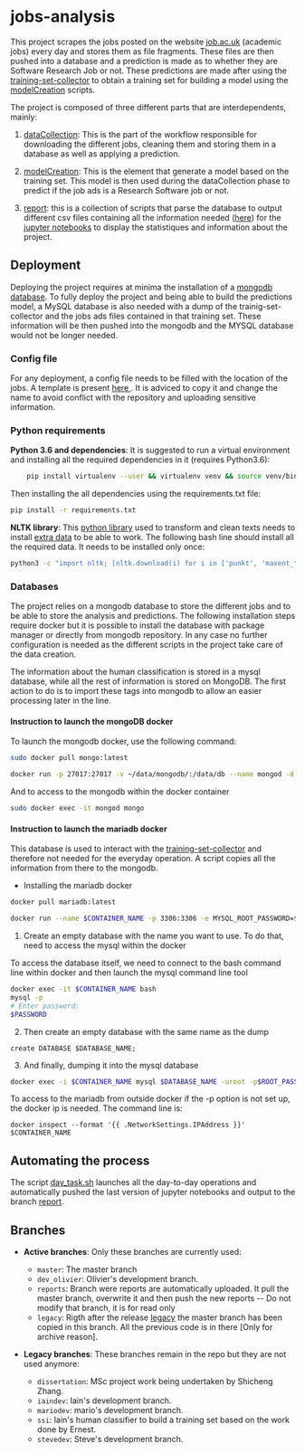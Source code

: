 # jobs-analysis

This project scrapes the jobs posted on the website [job.ac.uk](https://www.jobs.ac.uk/) (academic jobs) every day and stores them as file fragments.  These files are then pushed into a database and a prediction is made as to whether they are Software Research Job or not. These predictions are made after using the [training-set-collector](https://github.com/softwaresaved/training-set-collector) to obtain a training set for building a model using the [modelCreation](https://github.com/softwaresaved/jobs-analysis/tree/master/jobAnalysis/modelCreation) scripts.

The project is composed of three different parts that are interdependents, mainly:

1. [dataCollection](https://github.com/softwaresaved/jobs-analysis/tree/master/jobAnalysis/dataCollection): This is the part of the workflow responsible for downloading the different jobs, cleaning them and storing them in a database as well as applying a prediction.

2. [modelCreation](https//github.com/softwaresaved/jobs-analysis/tree/master/jobAnalysis/modelCreation): This is the element that generate a model based on the training set. This model is then used during the dataCollection phase to predict if the job ads is a Research Software job or not.

3. [report](https://github.com/softwaresaved/jobs-analysis/tree/master/jobAnalysis/report): this is a collection of scripts that parse the database to output different csv files containing all the information needed ([here](https://github.com/softwaresaved/jobs-analysis/tree/master/outputs)) for the [jupyter notebooks](https://github.com/softwaresaved/jobs-analysis/tree/master/notebooks) to display the statistiques and information about the project.

## Deployment

Deploying the project requires at minima the installation of a [mongodb database](https://www.mongodb.com/).
To fully deploy the project and being able to build the predictions model, a MySQL database is also needed with a dump of the trainig-set-collector and the jobs ads files contained in that training set. These information will be then pushed into the mongodb and the MYSQL database would not be longer needed.


### Config file

For any deployment, a config file needs to be filled with the location of the jobs. A template is present [here
](https://github.com/softwaresaved/jobs-analysis/blob/master/jobAnalysis/config/config_template.ini). It is adviced to copy it and change the name to avoid conflict with the repository and uploading sensitive information.

### Python requirements

**Python 3.6 and dependencies**:
It is suggested to run a virtual environment and installing all the required dependencies in it (requires Python3.6):

```bash
    pip install virtualenv --user && virtualenv venv && source venv/bin/activate
```
Then installing the all dependencies using the requirements.txt file:
```bash
pip install -r requirements.txt
```

**NLTK library**: This [python library](www.nltk.org) used to transform and clean texts needs to install [extra data](http://www.nltk.org/data.html) to be able to work. The following bash line should install all the required data. It needs to be installed only once:
```bash
python3 -c "import nltk; [nltk.download(i) for i in ['punkt', 'maxent_treebank', 'pos_tagger', 'stopwords', 'wordnet', 'averaged_perceptron', 'tagger']]"
```

### Databases
The project relies on a mongodb database to store the different jobs and to be able to store the analysis and predictions.
The following installation steps require docker but it is possible to install the database with package manager or directly from mongodb repository. In any case no further configuration is needed as the different scripts in the project take care of the data creation.


The information about the human classification is stored in a mysql database, while all the rest of information is stored on MongoDB. The first action to do is to import these tags into mongodb to allow an easier processing later in the line.


#### Instruction to launch the mongoDB docker

To launch the mongodb docker, use the following command:

```bash
sudo docker pull mongo:latest
```

```bash
docker run -p 27017:27017 -v ~/data/mongodb/:/data/db --name mongod -d mongo`
```
And to access to the mongodb within the docker container

```bash
sudo docker exec -it mongod mongo
```
#### Instruction to launch the mariadb docker
This database is used to interact with the [training-set-collector](https://github.com/softwaresaved/training-set-collector) and therefore not needed for the everyday operation. A script copies all the information from there to the mongodb.
* Installing the mariadb docker

```bash
docker pull mariadb:latest
```

```bash
docker run --name $CONTAINER_NAME -p 3306:3306 -e MYSQL_ROOT_PASSWORD=$PASSWORD -v ~/data/mariadb:/var/lib/mysql mariadb
```




1. Create an empty database with the name you want to use. To do that, need to access the mysql within the docker

To access the database itself, we need to connect to the bash command line within docker and then launch the mysql command line tool

```bash
docker exec -it $CONTAINER_NAME bash
mysql -p
# Enter password:
$PASSWORD
```

2. Then create an empty database with the same name as the dump

```mysql
create DATABASE $DATABASE_NAME;
```
3. And finally, dumping it into the mysql database

```bash
docker exec -i $CONTAINER_NAME mysql $DATABASE_NAME -uroot -p$ROOT_PASSWORD < $DUMPFILE.sql
```

To access to the mariadb from outside docker if the -p option is not set up, the docker ip is needed.
The command line is:

```docker
docker inspect --format '{{ .NetworkSettings.IPAddress }}' $CONTAINER_NAME
```
## Automating the process

The script [day_task.sh](https://github.com/softwaresaved/jobs-analysis/blob/master/day_task.sh_) launches all the day-to-day operations and automatically pushed the last version of jupyter notebooks and output to the branch [report](https://github.com/softwaresaved/jobs-analysis/tree/reports).


## Branches

* **Active branches**: Only these branches are currently used:
    * `master`: The master branch
    * `dev_olivier`: Olivier's development branch.
    * `reports`: Branch were reports are automatically uploaded. It pull the master branch, overwrite it and then push the new reports -- Do not modify that branch, it is for read only
    * `legacy`: Rigth after the release [legacy](https://github.com/softwaresaved/jobs-analysis/releases/tag/legacy) the master branch has been copied in this branch. All the previous code is in there [Only for archive reason].

* **Legacy branches**: These branches remain in the repo but they are not used anymore:
    * `dissertation`: MSc project work being undertaken by Shicheng Zhang.
    * `iaindev`: Iain's development branch.
    * `mariodev`: mario's development branch.
    * `ssi`: Iain's human classifier to build a training set based on the work done by Ernest.
    * `stevedev`: Steve's development branch.

